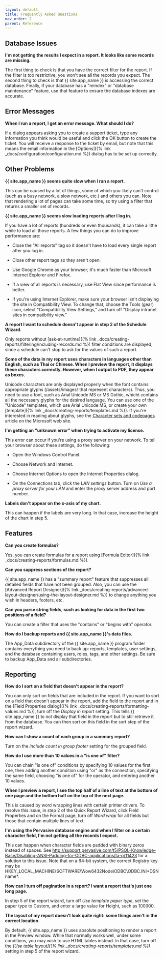 ```yaml
---
layout: default
title: Frequently Asked Questions
nav_order: 2
parent: Reference
---
```

## Database Issues
**I'm not getting the results I expect in a report. It looks like some records are missing.**

The first thing to check is that you have the correct filter for the report. If the filter is too restrictive, you won't see all the records you expect. The second thing to check is that {{ site.app_name }} is accessing the correct database. Finally, if your database has a "reindex" or "database maintenance" feature, use that feature to ensure the database indexes are accurate.

## Error Messages

**When I run a report, I get an error message. What should I do?**

If a dialog appears asking you to create a support ticket, type any information you think would be useful and click the OK button to create the ticket. You will receive a response to the ticket by email, but note that this means the email information in the [Options]({% link _docs/configuration/configuration.md %}) dialog has to be set up correctly.

## Other Problems

**{{ site.app_name }} seems quite slow when I run a report.**

This can be caused by a lot of things, some of which you likely can't control (such as a busy network, a slow network, etc.) and others you can. Note that rendering a lot of pages can take some time, so try using a filter that returns a smaller set of records.

**{{ site.app_name }} seems slow loading reports after I log in.**

If you have a lot of reports (hundreds or even thousands), it can take a little while to load all those reports. A few things you can do to improve performance are:

* Close the "All reports" tag so it doesn't have to load every single report after you log in.

* Close other report tags so they aren't open.

* Use Google Chrome as your browser; it's much faster than Microsoft Internet Explorer and Firefox.

* If a view of all reports is necessary, use Flat View since performance is better.

* If you're using Internet Explorer, make sure your browser isn't displaying the site in Compatibility View. To change that, choose the Tools (gear) icon, select "Compatibility View Settings," and turn off "Display intranet sites in compatibility view."

**A report I want to schedule doesn't appear in step 2 of the Schedule Wizard.**

Only reports without [ask-at-runtime]({% link _docs/creating-reports/filtering/including-records.md %}) filter conditions are displayed, since a schedule can't stop to ask for the values of such a report.

**Some of the data in my report uses characters in languages other than English, such as Thai or Chinese. When I preview the report, it displays these characters correctly. However, when I output to PDF, they appear as boxes.**

Unicode characters are only displayed properly when the font contains appropriate glyphs (/assets/images/ that represent characters). Thus, you need to use a font, such as Arial Unicode MS or MS Gothic, whicht contains all the necessary glyphs for the desired language. You can use one of the "Unicode" templates, which use Arial Unicode MS, or create your own [template]({% link _docs/creating-reports/templates.md %}). If you're interested in reading about glyphs, see the <a href="http://www.microsoft.com/typography/unicode/cscp.htm" target="top">Character sets and codepages</a> article on the Microsoft web site.

**I'm getting an "unknown error" when trying to activate my license.**

This error can occur if you're using a proxy server on your network. To tell your browser about these settings, do the following:

* Open the Windows Control Panel.

* Choose Network and Internet.

* Choose Internet Options to open the Internet Properties dialog.

* On the Connections tab, click the *LAN settings* button. Turn on *Use a proxy server for your LAN* and enter the proxy server address and port number.

**Labels don't appear on the x-axis of my chart.**

This can happen if the labels are very long. In that case, increase the height of the chart in step 5.

## Features

**Can you create formulas?**

Yes, you can create formulas for a report using [Formula Editor]({% link _docs/creating-reports/formulas.md %}).

**Can you suppress sections of the report?**

{{ site.app_name }} has a "summary report" feature that suppresses all detailed fields that have not been grouped. Also, you can use the [Advanced Report Designer]({% link _docs/creating-reports/advanced-layout-designer/using-the-layout-designer.md %}) to change anything you wish in headers, footers, etc.

**Can you parse string fields, such as looking for data in the first two positions of a field?**

You can create a filter that uses the "contains" or "begins with" operator.

**How do I backup reports and {{ site.app_name }}'s data files.**

The App_Data subdirectory of the {{ site.app_name }} program folder contains everything you need to back up: reports, templates, user settings, and the database containing users, roles, tags, and other settings. Be sure to backup App_Data and all subdirectories.

## Reporting

**How do I sort on a field that doesn't appear in the report?**

You can only sort on fields that are included in the report. If you want to sort on a field that doesn't appear in the report, add the field to the report and in the [Field Properties dialog]({% link _docs/creating-reports/formatting-values.md %}), turn off the *Display in report* setting. This tells {{ site.app_name }} to not display that field in the report but to still retrieve it from the database. You can then sort on this field in the sort step of the report wizard.

**How can I show a count of each group in a summary report?**

Turn on the *Include count in group footer* setting for the grouped field.

**How do I use more than 10 values in a "is one of" filter?**

You can chain "is one of" conditions by specifying 10 values for the first one, then adding another condition using "or" as the connection, specifying the same field, choosing "is one of" for the operator, and entering another 10 values.

**When I preview a report, I see the top half of a line of text at the bottom of one page and the bottom half on the top of the next page.**

This is caused by word wrapping lines with certain printer drivers. To resolve this issue, in step 2 of the Quick Report Wizard, click Field Properties and on the Format page, turn off *Word wrap* for all fields but those that contain multiple lines of text.

**I'm using the Pervasive database engine and when I filter on a certain character field, I'm not getting all the records I expect.**

This can happen when character fields are padded with binary zeros instead of spaces. See <a href="http://support.pervasive.com/t5/PSQL-Knowledge-Base/Disabling-ANSI-Padding-for-ODBC-applications/ta-p/11423" target="top">http://support.pervasive.com/t5/PSQL-Knowledge-Base/Disabling-ANSI-Padding-for-ODBC-applications/ta-p/11423</a> for a solution to this issue. Note that on a 64-bit system, the correct Registry key may be
HKEY_LOCAL_MACHINE\SOFTWARE\Wow6432Node\ODBC\ODBC.INI\*DSNname*.

**How can I turn off pagination in a report? I want a report that's just one long page.**

In step 5 of the report wizard, turn off *Use template paper type*, set the paper type to Custom, and enter a large value for Height, such as 100000.

**The layout of my report doesn't look quite right: some things aren't in the correct location.**

By default, {{ site.app_name }} uses absolute positioning to render a report in the Preview window. While that normally works well, under some conditions, you may wish to use HTML tables instead. In that case, turn off the *[Use table layout]({% link _docs/creating-reports/templates.md %})* setting in step 5 of the report wizard.
